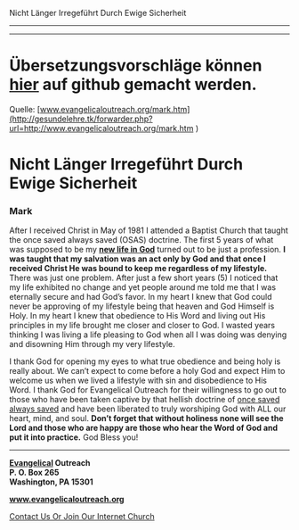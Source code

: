 <!--t Nicht Länger Irregeführt Durch Ewige Sicherheit - in Arbeit (0% übersetzt) t-->
<!--d d-->

Nicht Länger Irregeführt Durch Ewige Sicherheit

- - - 
- - -

# Übersetzungsvorschläge können [hier](https://github.com/gesundelehre/gesundelehre_translate/blob/master/content/static/zeugnisse/nicht-laenger-irregefuehrt-durch-ewige-sicherheit.md) auf github gemacht werden.

<!--t Nicht Länger Irregeführt Durch Ewige Sicherheit t-->
<!--d  d-->

Quelle: [www.evangelicaloutreach.org/mark.htm](http://gesundelehre.tk/forwarder.php?url=http://www.evangelicaloutreach.org/mark.htm )

# Nicht Länger Irregeführt Durch Ewige Sicherheit

### Mark

After I received Christ in May of 1981 I attended a Baptist Church that taught the once saved always saved (OSAS) doctrine. The first 5 years of what was supposed to be my **[new life in God](http://gesundelehre.tk/forwarder.php?url=http://www.evangelicaloutreach.org/new-creation.html)** turned out to be just a profession. **I was taught that my salvation was an act only by God and that once I received Christ He was bound to keep me regardless of my lifestyle.** There was just one problem. After just a few short years (5) I noticed that my life exhibited no change and yet people around me told me that I was eternally secure and had God’s favor. In my heart I knew that God could never be approving of my lifestyle being that heaven and God Himself is Holy. In my heart I knew that obedience to His Word and living out His principles in my life brought me closer and closer to God. I wasted years thinking I was living a life pleasing to God when all I was doing was denying and disowning Him through my very lifestyle.

I thank God for opening my eyes to what true obedience and being holy is really about. We can’t expect to come before a holy God and expect Him to welcome us when we lived a lifestyle with sin and disobedience to His Word. I thank God for Evangelical Outreach for their willingness to go out to those who have been taken captive by that hellish doctrine of [once saved always saved](http://gesundelehre.tk/forwarder.php?url=http://www.evangelicaloutreach.org/eternal-security.html) and have been liberated to truly worshiping God with ALL our heart, mind, and soul. **Don’t forget that without holiness none will see the Lord and those who are happy are those who hear the Word of God and put it into practice.** God Bless you!

* * *

**[Evangelical](http://gesundelehre.tk/forwarder.php?url=http://www.evangelicaloutreach.org/index.html) Outreach**  
**P. O. Box 265**  
**Washington, PA 15301**

**www.evangelicaloutreach.org**

[Contact Us Or Join Our Internet Church](http://gesundelehre.tk/forwarder.php?url=http://www.evangelicaloutreach.org/contact.html)